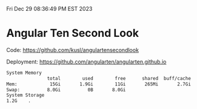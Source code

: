 Fri Dec 29 08:36:49 PM EST 2023

# Angular Ten Second Look

Code: https://github.com/kusl/angulartensecondlook

Deployment: https://github.com/angularten/angularten.github.io

```bash
System Memory
               total        used        free      shared  buff/cache   available
Mem:            15Gi       1.9Gi        11Gi       265Mi       2.7Gi        13Gi
Swap:          8.0Gi          0B       8.0Gi
System Storage
1.2G	.
```
```bash
